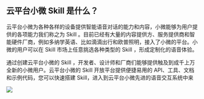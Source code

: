## 云平台小微 Skill 是什么？

云平台小微为各种各样的设备提供智能语音对话的能力和内容，小微能够为用户提供的各项能力我们称之为 Skill 。目前已经有大量的内容提供方、服务提供商和智能硬件厂商，例如多纳学英语、比如滴滴出行和欧普照明，接入了小微的平台。小微的用户可以在 Skill 市场上任意挑选各种类型的 Skill ，形成定制化的语音体验。

通过创建云平台小微的 Skill ，开发者、设计师和厂商们能够提供触及到成千上万全新的小微用户。云平台小微的 Skill 开放平台提供便捷易用的 API、工具、文档和示例代码，您可以快速搭建 Skill，进入到云平台小微先进的语音交互系统中来

![](http://imgcache.tce.fsphere.cn/image/mc.qcloudimg.com/static/img/83edfc88c09e282260a99504c04a6cf5/image.png)
